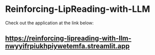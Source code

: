 ﻿# Reinforcing-LipReading-with-LLM
 Check out the application at the link below: 
## https://reinforcing-lipreading-with-llm-nwyyifrpiukhpiywetemfa.streamlit.app
